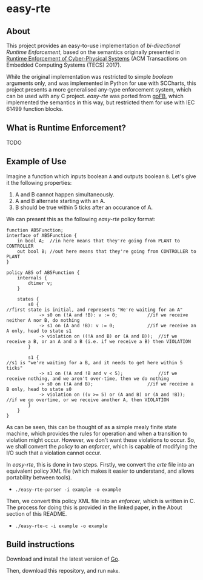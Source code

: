 # easy-rte

## About
This project provides an easy-to-use implementation of _bi-directional Runtime Enforcement_, based on the semantics originally presented in [Runtime Enforcement of Cyber-Physical Systems](https://dl-acm-org.ezproxy.auckland.ac.nz/citation.cfm?id=3126500) (ACM Transactions on Embedded Computing Systems (TECS) 2017).

While the original implementation was restricted to simple _boolean_ arguments only, and was implemented in Python for use 
with SCCharts, this project presents a more generalised any-type enforcement system, which can be used with any C project. 
_easy-rte_ was ported from [goFB](https://github.com/PRETgroup/goFB), which implemented the semantics in this way, but restricted them for use with IEC 61499 function blocks.

## What is Runtime Enforcement?

TODO

## Example of Use

Imagine a function which inputs boolean `A` and outputs boolean `B`. 
Let's give it the following properties:
1. A and B cannot happen simultaneously.
2. A and B alternate starting with an A. 
3. B should be true within 5 ticks after an occurance of A.

We can present this as the following _easy-rte_ policy format:
```
function AB5Function;
interface of AB5Function {
	in bool A;  //in here means that they're going from PLANT to CONTROLLER
	out bool B; //out here means that they're going from CONTROLLER to PLANT
}

policy AB5 of AB5Function {
	internals {
		dtimer v;
	}

	states {
		s0 {														//first state is initial, and represents "We're waiting for an A"
			-> s0 on (!A and !B): v := 0;			//if we receive neither A nor B, do nothing
			-> s1 on (A and !B): v := 0;			//if we receive an A only, head to state s1
			-> violation on ((!A and B) or (A and B));	//if we receive a B, or an A and a B (i.e. if we receive a B) then VIOLATION
		}

		s1 {														//s1 is "we're waiting for a B, and it needs to get here within 5 ticks"
			-> s1 on (!A and !B and v < 5);				//if we receive nothing, and we aren't over-time, then we do nothing
			-> s0 on (!A and B);					//if we receive a B only, head to state s0
			-> violation on ((v >= 5) or (A and B) or (A and !B));	//if we go overtime, or we receive another A, then VIOLATION
		}
	}
}
```

As can be seen, this can be thought of as a simple mealy finite state machine, which provides the rules for operation and when a transition to violation might occur.
However, we don't want these violations to occur. 
So, we shall convert the _policy_ to an _enforcer_, which is capable of modifying the I/O such that a violation cannot occur.

In _easy-rte_, this is done in two steps. Firstly, we convert the _erte_ file into an equivalent policy XML file (which makes it easier to understand, and allows portability between tools).
* `./easy-rte-parser -i example -o example`

Then, we convert this policy XML file into an _enforcer_, which is written in C. The process for doing this is provided in the linked paper, in the About section of this README.
* `./easy-rte-c -i example -o example`

## Build instructions

Download and install the latest version of [Go](https://golang.org/doc/install).

Then, download this repository, and run `make`.